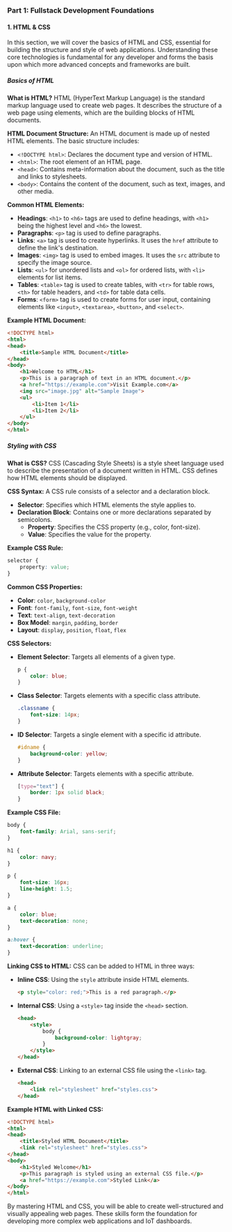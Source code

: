 ### Part 1: Fullstack Development Foundations

#### 1. HTML & CSS

In this section, we will cover the basics of HTML and CSS, essential for building the structure and style of web applications. Understanding these core technologies is fundamental for any developer and forms the basis upon which more advanced concepts and frameworks are built.

##### Basics of HTML

**What is HTML?**
HTML (HyperText Markup Language) is the standard markup language used to create web pages. It describes the structure of a web page using elements, which are the building blocks of HTML documents.

**HTML Document Structure:**
An HTML document is made up of nested HTML elements. The basic structure includes:
- `<!DOCTYPE html>`: Declares the document type and version of HTML.
- `<html>`: The root element of an HTML page.
- `<head>`: Contains meta-information about the document, such as the title and links to stylesheets.
- `<body>`: Contains the content of the document, such as text, images, and other media.

**Common HTML Elements:**
- **Headings**: `<h1>` to `<h6>` tags are used to define headings, with `<h1>` being the highest level and `<h6>` the lowest.
- **Paragraphs**: `<p>` tag is used to define paragraphs.
- **Links**: `<a>` tag is used to create hyperlinks. It uses the `href` attribute to define the link's destination.
- **Images**: `<img>` tag is used to embed images. It uses the `src` attribute to specify the image source.
- **Lists**: `<ul>` for unordered lists and `<ol>` for ordered lists, with `<li>` elements for list items.
- **Tables**: `<table>` tag is used to create tables, with `<tr>` for table rows, `<th>` for table headers, and `<td>` for table data cells.
- **Forms**: `<form>` tag is used to create forms for user input, containing elements like `<input>`, `<textarea>`, `<button>`, and `<select>`.

**Example HTML Document:**
```html
<!DOCTYPE html>
<html>
<head>
    <title>Sample HTML Document</title>
</head>
<body>
    <h1>Welcome to HTML</h1>
    <p>This is a paragraph of text in an HTML document.</p>
    <a href="https://example.com">Visit Example.com</a>
    <img src="image.jpg" alt="Sample Image">
    <ul>
        <li>Item 1</li>
        <li>Item 2</li>
    </ul>
</body>
</html>
```

##### Styling with CSS

**What is CSS?**
CSS (Cascading Style Sheets) is a style sheet language used to describe the presentation of a document written in HTML. CSS defines how HTML elements should be displayed.

**CSS Syntax:**
A CSS rule consists of a selector and a declaration block.
- **Selector**: Specifies which HTML elements the style applies to.
- **Declaration Block**: Contains one or more declarations separated by semicolons.
  - **Property**: Specifies the CSS property (e.g., color, font-size).
  - **Value**: Specifies the value for the property.

**Example CSS Rule:**
```css
selector {
    property: value;
}
```

**Common CSS Properties:**
- **Color**: `color`, `background-color`
- **Font**: `font-family`, `font-size`, `font-weight`
- **Text**: `text-align`, `text-decoration`
- **Box Model**: `margin`, `padding`, `border`
- **Layout**: `display`, `position`, `float`, `flex`

**CSS Selectors:**
- **Element Selector**: Targets all elements of a given type.
  ```css
  p {
      color: blue;
  }
  ```
- **Class Selector**: Targets elements with a specific class attribute.
  ```css
  .classname {
      font-size: 14px;
  }
  ```
- **ID Selector**: Targets a single element with a specific id attribute.
  ```css
  #idname {
      background-color: yellow;
  }
  ```
- **Attribute Selector**: Targets elements with a specific attribute.
  ```css
  [type="text"] {
      border: 1px solid black;
  }
  ```

**Example CSS File:**
```css
body {
    font-family: Arial, sans-serif;
}

h1 {
    color: navy;
}

p {
    font-size: 16px;
    line-height: 1.5;
}

a {
    color: blue;
    text-decoration: none;
}

a:hover {
    text-decoration: underline;
}
```

**Linking CSS to HTML:**
CSS can be added to HTML in three ways:
- **Inline CSS**: Using the `style` attribute inside HTML elements.
  ```html
  <p style="color: red;">This is a red paragraph.</p>
  ```
- **Internal CSS**: Using a `<style>` tag inside the `<head>` section.
  ```html
  <head>
      <style>
          body {
              background-color: lightgray;
          }
      </style>
  </head>
  ```
- **External CSS**: Linking to an external CSS file using the `<link>` tag.
  ```html
  <head>
      <link rel="stylesheet" href="styles.css">
  </head>
  ```

**Example HTML with Linked CSS:**
```html
<!DOCTYPE html>
<html>
<head>
    <title>Styled HTML Document</title>
    <link rel="stylesheet" href="styles.css">
</head>
<body>
    <h1>Styled Welcome</h1>
    <p>This paragraph is styled using an external CSS file.</p>
    <a href="https://example.com">Styled Link</a>
</body>
</html>
```

By mastering HTML and CSS, you will be able to create well-structured and visually appealing web pages. These skills form the foundation for developing more complex web applications and IoT dashboards.